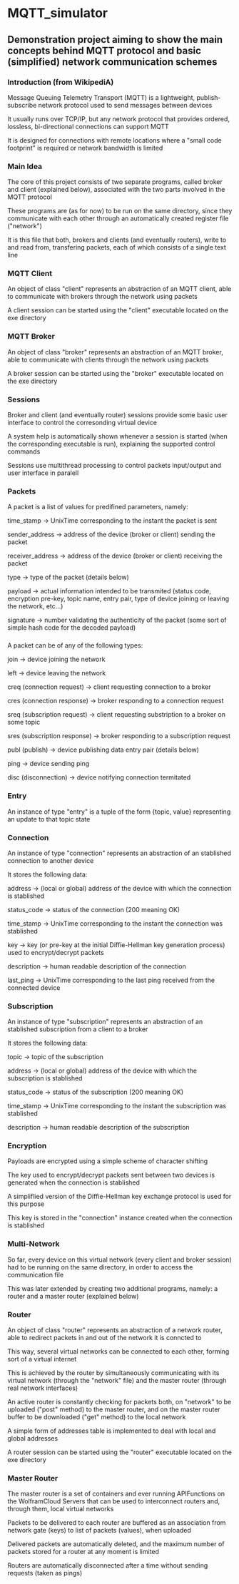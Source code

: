 # MQTT_simulator
## Demonstration project aiming to show the main concepts behind MQTT protocol and basic (simplified) network communication schemes

### Introduction (from WikipediA)
Message Queuing Telemetry Transport (MQTT) is a lightweight, publish-subscribe network protocol used to send messages between devices

It usually runs over TCP/IP, but any network protocol that provides ordered, lossless, bi-directional connections can support MQTT

It is designed for connections with remote locations where a "small code footprint" is required or network bandwidth is limited


### Main Idea
The core of this project consists of two separate programs, called broker and client (explained below), associated with the two parts involved in the MQTT protocol

These programs are (as for now) to be run on the same directory, since they communicate with each other through an automatically created register file ("network")

It is this file that both, brokers and clients (and eventually routers), write to and read from, transfering packets, each of which consists of a single text line


### MQTT Client
An object of class "client" represents an abstraction of an MQTT client, able to communicate with brokers through the network using packets

A client session can be started using the "client" executable located on the exe directory


### MQTT Broker
An object of class "broker" represents an abstraction of an MQTT broker, able to communicate with clients through the network using packets

A broker session can be started using the "broker" executable located on the exe directory


### Sessions
Broker and client (and eventually router) sessions provide some basic user interface to control the corresonding virtual device

A system help is automatically shown whenever a session is started (when the corresponding executable is run), explaining the supported control commands

Sessions use multithread processing to control packets input/output and user interface in paralell 


### Packets
A packet is a list of values for predifined parameters, namely: 

time_stamp       -> UnixTime corresponding to the instant the packet is sent

sender_address   -> address of the device (broker or client) sending the packet

receiver_address -> address of the device (broker or client) receiving the packet

type             -> type of the packet (details below)

payload          -> actual information intended to be transmited (status code, encryption pre-key, topic name, entry pair, type of device joining or leaving the network, etc...)

signature        -> number validating the authenticity of the packet (some sort of simple hash code for the decoded payload)

###
A packet can be of any of the following types:

join                         -> device joining the network

left                         -> device leaving the network

creq (connection request)    -> client requesting connection to a broker

cres (connection response)   -> broker responding to a connection request

sreq (subscription request)  -> client requesting substription to a broker on some topic

sres (subscription response) -> broker responding to a subscription request

publ (publish)               -> device publishing data entry pair (details below)

ping                         -> device sending ping

disc (disconnection)         -> device notifying connection termitated



### Entry
An instance of type "entry" is a tuple of the form {topic, value} representing an update to that topic state


### Connection
An instance of type "connection" represents an abstraction of an stablished connection to another device

It stores the following data:

address     -> (local or global) address of the device with which the connection is stablished

status_code -> status of the connection (200 meaning OK)

time_stamp  -> UnixTime corresponding to the instant the connection was stablished

key         -> key (or pre-key at the initial Diffie-Hellman key generation process) used to encrypt/decrypt packets

description -> human readable description of the connection

last_ping   -> UnixTime corresponding to the last ping received from the connected device


### Subscription
An instance of type "subscription" represents an abstraction of an stablished subscription from a client to a broker

It stores the following data:

topic       -> topic of the subscription

address     -> (local or global) address of the device with which the subscription is stablished

status_code -> status of the subscription (200 meaning OK)

time_stamp  -> UnixTime corresponding to the instant the subscription was stablished

description -> human readable description of the subscription


### Encryption
Payloads are encrypted using a simple scheme of character shifting 

The key used to encrypt/decrypt packets sent between two devices is generated when the connection is stablished

A simpliflied version of the Diffie-Hellman key exchange protocol is used for this purpose

This key is stored in the "connection" instance created when the connection is stablished





### Multi-Network
So far, every device on this virtual network (every client and broker session) had to be running on the same directory, in order to access the communication file

This was later extended by creating two additional programs, namely: a router and a master router (explained below)


### Router
An object of class "router" represents an abstraction of a network router, able to redirect packets in and out of the network it is conncted to

This way, several virtual networks can be connected to each other, forming sort of a virtual internet

This is achieved by the router by simultaneously communicating with its virtual network (through the "network" file) and the master router (through real network interfaces)

An active router is constantly checking for packets both, on "network" to be uploaded ("post" method) to the master router, and on the master router buffer to be downloaded ("get" method) to the local network

A simple form of addresses table is implemented to deal with local and global addresses

A router session can be started using the "router" executable located on the exe directory


### Master Router
The master router is a set of containers and ever running APIFunctions on the WolframCloud Servers that can be used to interconnect routers and, through them, local virtual networks

Packets to be delivered to each router are buffered as an association from network gate (keys) to list of packets (values), when uploaded

Delivered packets are automatically deleted, and the maximum number of packets stored for a router at any moment is limited

Routers are automatically disconnected after a time without sending requests (taken as pings)






